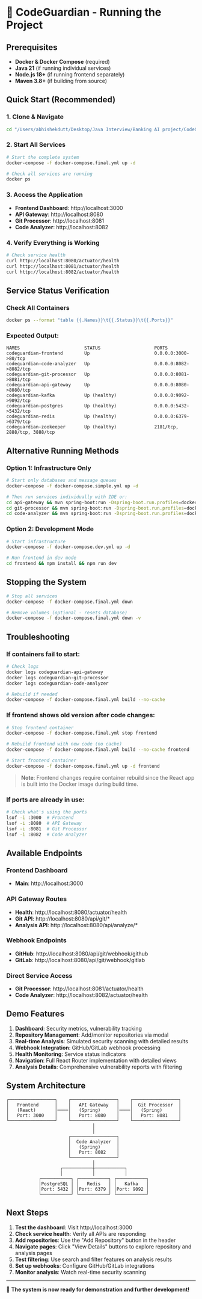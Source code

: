 # 🚀 CodeGuardian - Running the Project

## Prerequisites
- **Docker & Docker Compose** (required)
- **Java 21** (if running individual services)
- **Node.js 18+** (if running frontend separately)
- **Maven 3.8+** (if building from source)

## Quick Start (Recommended)

### 1. Clone & Navigate
```bash
cd "/Users/abhishekdutt/Desktop/Java Interview/Banking AI project/CodeGuardian"
```

### 2. Start All Services
```bash
# Start the complete system
docker-compose -f docker-compose.final.yml up -d

# Check all services are running
docker ps
```

### 3. Access the Application
- **Frontend Dashboard**: http://localhost:3000
- **API Gateway**: http://localhost:8080
- **Git Processor**: http://localhost:8081
- **Code Analyzer**: http://localhost:8082

### 4. Verify Everything is Working
```bash
# Check service health
curl http://localhost:8080/actuator/health
curl http://localhost:8081/actuator/health
curl http://localhost:8082/actuator/health
```

## Service Status Verification

### Check All Containers
```bash
docker ps --format "table {{.Names}}\t{{.Status}}\t{{.Ports}}"
```

### Expected Output:
```
NAMES                        STATUS                    PORTS
codeguardian-frontend        Up                        0.0.0.0:3000->80/tcp
codeguardian-code-analyzer   Up                        0.0.0.0:8082->8082/tcp
codeguardian-git-processor   Up                        0.0.0.0:8081->8081/tcp
codeguardian-api-gateway     Up                        0.0.0.0:8080->8080/tcp
codeguardian-kafka           Up (healthy)              0.0.0.0:9092->9092/tcp
codeguardian-postgres        Up (healthy)              0.0.0.0:5432->5432/tcp
codeguardian-redis           Up (healthy)              0.0.0.0:6379->6379/tcp
codeguardian-zookeeper       Up (healthy)              2181/tcp, 2888/tcp, 3888/tcp
```

## Alternative Running Methods

### Option 1: Infrastructure Only
```bash
# Start only databases and message queues
docker-compose -f docker-compose.simple.yml up -d

# Then run services individually with IDE or:
cd api-gateway && mvn spring-boot:run -Dspring-boot.run.profiles=docker
cd git-processor && mvn spring-boot:run -Dspring-boot.run.profiles=docker
cd code-analyzer && mvn spring-boot:run -Dspring-boot.run.profiles=docker
```

### Option 2: Development Mode
```bash
# Start infrastructure
docker-compose -f docker-compose.dev.yml up -d

# Run frontend in dev mode
cd frontend && npm install && npm run dev
```

## Stopping the System
```bash
# Stop all services
docker-compose -f docker-compose.final.yml down

# Remove volumes (optional - resets database)
docker-compose -f docker-compose.final.yml down -v
```

## Troubleshooting

### If containers fail to start:
```bash
# Check logs
docker logs codeguardian-api-gateway
docker logs codeguardian-git-processor
docker logs codeguardian-code-analyzer

# Rebuild if needed
docker-compose -f docker-compose.final.yml build --no-cache
```

### If frontend shows old version after code changes:
```bash
# Stop frontend container
docker-compose -f docker-compose.final.yml stop frontend

# Rebuild frontend with new code (no cache)
docker-compose -f docker-compose.final.yml build --no-cache frontend

# Start frontend container
docker-compose -f docker-compose.final.yml up -d frontend
```

> **Note**: Frontend changes require container rebuild since the React app is built into the Docker image during build time.

### If ports are already in use:
```bash
# Check what's using the ports
lsof -i :3000  # Frontend
lsof -i :8080  # API Gateway
lsof -i :8081  # Git Processor
lsof -i :8082  # Code Analyzer
```

## Available Endpoints

### Frontend Dashboard
- **Main**: http://localhost:3000

### API Gateway Routes
- **Health**: http://localhost:8080/actuator/health
- **Git API**: http://localhost:8080/api/git/*
- **Analysis API**: http://localhost:8080/api/analyze/*

### Webhook Endpoints
- **GitHub**: http://localhost:8080/api/git/webhook/github
- **GitLab**: http://localhost:8080/api/git/webhook/gitlab

### Direct Service Access
- **Git Processor**: http://localhost:8081/actuator/health
- **Code Analyzer**: http://localhost:8082/actuator/health

## Demo Features

1. **Dashboard**: Security metrics, vulnerability tracking
2. **Repository Management**: Add/monitor repositories via modal
3. **Real-time Analysis**: Simulated security scanning with detailed results
4. **Webhook Integration**: GitHub/GitLab webhook processing
5. **Health Monitoring**: Service status indicators
6. **Navigation**: Full React Router implementation with detailed views
7. **Analysis Details**: Comprehensive vulnerability reports with filtering

## System Architecture

```
┌─────────────────┐    ┌─────────────────┐    ┌─────────────────┐
│   Frontend      │    │   API Gateway   │    │  Git Processor  │
│   (React)       │────│   (Spring)      │────│   (Spring)      │
│   Port: 3000    │    │   Port: 8080    │    │   Port: 8081    │
└─────────────────┘    └─────────────────┘    └─────────────────┘
                                │
                                │
                       ┌─────────────────┐
                       │  Code Analyzer  │
                       │   (Spring)      │
                       │   Port: 8082    │
                       └─────────────────┘
                                │
                    ┌───────────┼───────────┐
                    │           │           │
            ┌───────────┐ ┌───────────┐ ┌───────────┐
            │PostgreSQL │ │   Redis   │ │   Kafka   │
            │Port: 5432 │ │Port: 6379 │ │Port: 9092 │
            └───────────┘ └───────────┘ └───────────┘
```

## Next Steps

1. **Test the dashboard**: Visit http://localhost:3000
2. **Check service health**: Verify all APIs are responding
3. **Add repositories**: Use the "Add Repository" button in the header
4. **Navigate pages**: Click "View Details" buttons to explore repository and analysis pages
5. **Test filtering**: Use search and filter features on analysis results
6. **Set up webhooks**: Configure GitHub/GitLab integrations
7. **Monitor analysis**: Watch real-time security scanning

---

🎯 **The system is now ready for demonstration and further development!**